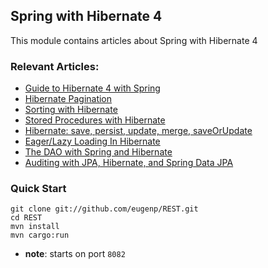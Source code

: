 ## Spring with Hibernate 4

This module contains articles about Spring with Hibernate 4

### Relevant Articles: 
- [Guide to Hibernate 4 with Spring](https://www.baeldung.com/hibernate-4-spring)
- [Hibernate Pagination](https://www.baeldung.com/hibernate-pagination)
- [Sorting with Hibernate](https://www.baeldung.com/hibernate-sort)
- [Stored Procedures with Hibernate](https://www.baeldung.com/stored-procedures-with-hibernate-tutorial)
- [Hibernate: save, persist, update, merge, saveOrUpdate](https://www.baeldung.com/hibernate-save-persist-update-merge-saveorupdate)
- [Eager/Lazy Loading In Hibernate](https://www.baeldung.com/hibernate-lazy-eager-loading)
- [The DAO with Spring and Hibernate](https://www.baeldung.com/persistence-layer-with-spring-and-hibernate)
- [Auditing with JPA, Hibernate, and Spring Data JPA](https://www.baeldung.com/database-auditing-jpa)

### Quick Start

```
git clone git://github.com/eugenp/REST.git
cd REST
mvn install
mvn cargo:run
```

- **note**: starts on port `8082`

